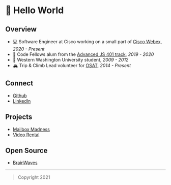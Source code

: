 # 🥳 Hello World

## Overview

- 💻 Software Engineer at Cisco working on a small part of [Cisco Webex](https://www.webex.com/), _2020 - Present_
- 🌱 Code Fellows alum from the [Advanced JS 401 track](https://www.codefellows.org/courses/code-401/advanced-software-development-in-full-stack-javascript/), _2019 - 2020_
- 🏫 Western Washington University student, _2009 - 2012_
- 🏔 Trip & Climb Lead volunteer for [OSAT](https://osat.org/), _2014 - Present_

## Connect

- [Github](https://github.com/peter7cole)
- [LinkedIn](https://linkedin.com/in/peter7cole)

## Projects

- [Mailbox Madness](https://peter7cole.github.io/mailbox-madness)
- [Video Rental](https://peter7cole.github.io/mosh-video-rental)

## Open Source

- [BrainWaves](https://github.com/makebrainwaves/BrainWaves)

---

> Copyright 2021
